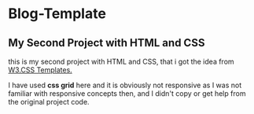 # Blog-Template
## My Second Project with HTML and CSS

this is my second project with HTML and CSS, that i got the idea from [W3.CSS Templates.](https://www.w3schools.com/w3css/w3css_templates.asp)

I have used **css grid** here and it is obviously not responsive as I was not familiar with responsive concepts then,
and I didn't copy or get help from the original project code.
